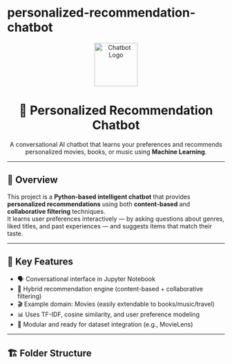 # personalized-recommendation-chatbot
<div align="center">
  <img src="https://cdn-icons-png.flaticon.com/512/2721/2721290.png" width="100" alt="Chatbot Logo"/>
  <h1>🤖 Personalized Recommendation Chatbot</h1>
  <p>
    A conversational AI chatbot that learns your preferences and recommends personalized movies, books, or music using <b>Machine Learning</b>.
  </p>
</div>

---

## 🎯 Overview
This project is a **Python-based intelligent chatbot** that provides **personalized recommendations** using both **content-based** and **collaborative filtering** techniques.  
It learns user preferences interactively — by asking questions about genres, liked titles, and past experiences — and suggests items that match their taste.

---

## 🧠 Key Features
- 🗣️ Conversational interface in Jupyter Notebook  
- 🧩 Hybrid recommendation engine (content-based + collaborative filtering)  
- 🎬 Example domain: Movies (easily extendable to books/music/travel)  
- 📊 Uses TF-IDF, cosine similarity, and user preference modeling  
- 🧱 Modular and ready for dataset integration (e.g., MovieLens)

---

## 🏗️ Folder Structure
